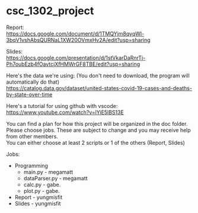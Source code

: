 # csc_1302_project

Report:\
https://docs.google.com/document/d/1TMQYjm8qyqWl-3bqV1vshAbsQURNaL1XW20OVmxHv2A/edit?usp=sharing

Slides:\
https://docs.google.com/presentation/d/1stVkarDaRnrTj-Ph7oubEzb4fOavtcjXfHMWrGF8TBE/edit?usp=sharing

Here's the data we're using: (You don't need to download, the program will automatically do that)\
https://catalog.data.gov/dataset/united-states-covid-19-cases-and-deaths-by-state-over-time

Here's a tutorial for using github with vscode:\
https://www.youtube.com/watch?v=lYiE5lBS13E

You can find a plan for how this project will be organized in the doc folder.\
Please choose jobs. These are subject to change and you may receive help from other members.\
You can either choose at least 2 scripts or 1 of the others (Report, Slides)

Jobs: 

- Programming
    - main.py           - megamatt
    - dataParser.py     - megamatt
    - calc.py           - gabe.
    - plot.py           - gabe.
- Report                - yungmisfit
- Slides                - yungmisfit
